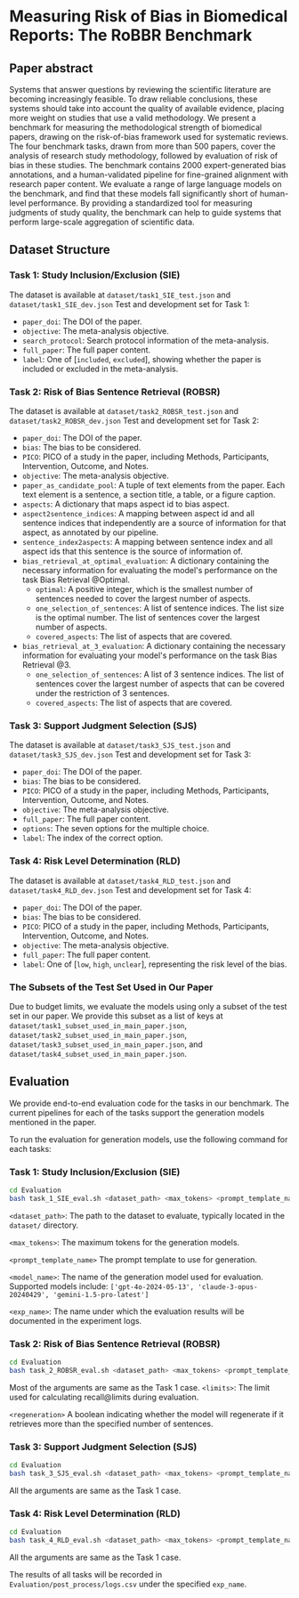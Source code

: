 # Measuring Risk of Bias in Biomedical Reports: The RoBBR Benchmark

## Paper abstract
Systems that answer questions by reviewing the scientific literature are becoming increasingly feasible. To draw reliable conclusions, these systems should take into account the quality of available evidence, placing more weight on studies that use a valid methodology. We present a benchmark for measuring the methodological strength of biomedical papers, drawing on the risk-of-bias framework used for systematic reviews. The four benchmark tasks, drawn from more than 500 papers, cover the analysis of research study methodology, followed by evaluation of risk of bias in these studies. The benchmark contains 2000 expert-generated bias annotations, and a human-validated pipeline for fine-grained alignment with research paper content. We evaluate a range of large language models on the benchmark, and find that these models fall significantly short of human-level performance. By providing a standardized tool for measuring judgments of study quality, the benchmark can help to guide systems that perform large-scale aggregation of scientific data.

## Dataset Structure

### Task 1: Study Inclusion/Exclusion (SIE)
The dataset is available at `dataset/task1_SIE_test.json` and `dataset/task1_SIE_dev.json`
Test and development set for Task 1:
- `paper_doi`: The DOI of the paper.
- `objective`: The meta-analysis objective.
- `search_protocol`: Search protocol information of the meta-analysis.
- `full_paper`: The full paper content.
- `label`: One of [`included`, `excluded`], showing whether the paper is included or excluded in the meta-analysis.

### Task 2: Risk of Bias Sentence Retrieval (ROBSR)
The dataset is available at `dataset/task2_ROBSR_test.json` and `dataset/task2_ROBSR_dev.json`
Test and development set for Task 2:
- `paper_doi`: The DOI of the paper.
- `bias`: The bias to be considered.
- `PICO`: PICO of a study in the paper, including Methods, Participants, Intervention, Outcome, and Notes.
- `objective`: The meta-analysis objective.
- `paper_as_candidate_pool`: A tuple of text elements from the paper. Each text element is a sentence, a section title, a table, or a figure caption.
- `aspects`: A dictionary that maps aspect id to bias aspect.
- `aspect2sentence_indices`: A mapping between aspect id and all sentence indices that independently are a source of information for that aspect, as annotated by our pipeline.
- `sentence_index2aspects`: A mapping between sentence index and all aspect ids that this sentence is the source of information of.
- `bias_retrieval_at_optimal_evaluation`: A dictionary containing the necessary information for evaluating the model's performance on the task Bias Retrieval @Optimal.
  - `optimal`: A positive integer, which is the smallest number of sentences needed to cover the largest number of aspects.
  - `one_selection_of_sentences`: A list of sentence indices. The list size is the optimal number. The list of sentences cover the largest number of aspects.
  - `covered_aspects`: The list of aspects that are covered.
- `bias_retrieval_at_3_evaluation`: A dictionary containing the necessary information for evaluating your model's performance on the task Bias Retrieval @3.
  - `one_selection_of_sentences`: A list of 3 sentence indices. The list of sentences cover the largest number of aspects that can be covered under the restriction of 3 sentences.
  - `covered_aspects`: The list of aspects that are covered.

### Task 3: Support Judgment Selection (SJS)
The dataset is available at `dataset/task3_SJS_test.json` and `dataset/task3_SJS_dev.json`
Test and development set for Task 3:
- `paper_doi`: The DOI of the paper.
- `bias`: The bias to be considered.
- `PICO`: PICO of a study in the paper, including Methods, Participants, Intervention, Outcome, and Notes.
- `objective`: The meta-analysis objective.
- `full_paper`: The full paper content.
- `options`: The seven options for the multiple choice.
- `label`: The index of the correct option.

### Task 4: Risk Level Determination (RLD)
The dataset is available at `dataset/task4_RLD_test.json` and `dataset/task4_RLD_dev.json`
Test and development set for Task 4:
- `paper_doi`: The DOI of the paper.
- `bias`: The bias to be considered.
- `PICO`: PICO of a study in the paper, including Methods, Participants, Intervention, Outcome, and Notes.
- `objective`: The meta-analysis objective.
- `full_paper`: The full paper content.
- `label`: One of [`low`, `high`, `unclear`], representing the risk level of the bias.

### The Subsets of the Test Set Used in Our Paper
Due to budget limits, we evaluate the models using only a subset of the test set in our paper. 
We provide this subset as a list of keys at `dataset/task1_subset_used_in_main_paper.json`, `dataset/task2_subset_used_in_main_paper.json`, `dataset/task3_subset_used_in_main_paper.json`, and `dataset/task4_subset_used_in_main_paper.json`.

## Evaluation

We provide end-to-end evaluation code for the tasks in our benchmark. The current pipelines for each of the tasks support the generation models mentioned in the paper. 

To run the evaluation for generation models, use the following command for each tasks:

### Task 1: Study Inclusion/Exclusion (SIE)
```bash
cd Evaluation
bash task_1_SIE_eval.sh <dataset_path> <max_tokens> <prompt_template_name> <model_name> <exp_name>
```
`<dataset_path>`: The path to the dataset to evaluate, typically located in the `dataset/` directory.

`<max_tokens>`: The maximum tokens for the generation models.

`<prompt_template_name>` The prompt template to use for generation.

`<model_name>`: The name of the generation model used for evaluation. Supported models include: `['gpt-4o-2024-05-13', 'claude-3-opus-20240429', 'gemini-1.5-pro-latest']`

`<exp_name>`: The name under which the evaluation results will be documented in the experiment logs.

### Task 2: Risk of Bias Sentence Retrieval (ROBSR)
```bash
cd Evaluation
bash task_2_ROBSR_eval.sh <dataset_path> <max_tokens> <prompt_template_name> <model_name> <exp_name> <limits> <regeneration>
```
Most of the arguments are same as the Task 1 case.
`<limits>`: The limit used for calculating recall@limits during evaluation.

`<regeneration>` A boolean indicating whether the model will regenerate if it retrieves more than the specified number of sentences.

### Task 3: Support Judgment Selection (SJS)
```bash
cd Evaluation
bash task_3_SJS_eval.sh <dataset_path> <max_tokens> <prompt_template_name> <model_name> <exp_name>
```
All the arguments are same as the Task 1 case.

### Task 4: Risk Level Determination (RLD)
```bash
cd Evaluation
bash task_4_RLD_eval.sh <dataset_path> <max_tokens> <prompt_template_name> <model_name> <exp_name>
```
All the arguments are same as the Task 1 case.

The results of all tasks will be recorded in `Evaluation/post_process/logs.csv` under the specified `exp_name`.
